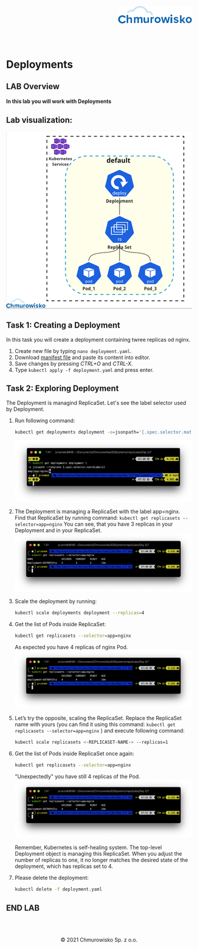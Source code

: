 <img src="./img/logo.png" alt="Chmurowisko logo" width="200" align="right">
<br><br>
<br><br>
<br><br>

# Deployments

## LAB Overview
#### In this lab you will work with Deployments

## Lab visualization:
![img](./img/s1.png)

## Task 1: Creating a Deployment

In this task you will create a deployment containing twree replicas od nginx.

1. Create new file by typing `nano deployment.yaml`.
1. Download [manifest file](./files/deployment.yaml) and paste its content into editor.
1. Save changes by pressing *CTRL+O* and *CTRL-X*.
1. Type `kubectl apply -f deployment.yaml` and press enter.

## Task 2: Exploring Deployment

The Deployment is managind ReplicaSet. Let's see the label selector used by Deployment.

1. Run following command: 

   ```bash
   kubectl get deployments deployment -o=jsonpath='{.spec.selector.matchLabels}'
   ```
   ![img](./img/deployment1.png)

1. The Deployment is managing a ReplicaSet with the label app=nginx. Find that ReplicaSet by running command: `kubectl get replicasets --selector=app=nginx`
You can see, that you have 3 replicas in your Deployment and in your ReplicaSet.
    ![img](./img/deployment2.png)

1. Scale the deployment by running: 

    ```bash
    kubectl scale deployments deployment --replicas=4
    ```

1. Get the list of Pods inside ReplicaSet: 
   ```bash
   kubectl get replicasets --selector=app=nginx
   ```
   As expected you have 4 replicas of nginx Pod.
   ![img](./img/deployment3.png)

1. Let’s try the opposite, scaling the ReplicaSet. Replace the ReplicaSet name with yours (you can find it using this command: `kubectl get replicasets --selector=app=nginx` ) and execute following command:
   
   ```bash
   kubectl scale replicasets <-REPLICASET-NAME-> --replicas=1
   ```

1. Get the list of Pods inside ReplicaSet once again: 
   ```bash
   kubectl get replicasets --selector=app=nginx
   ```
   "Unexpectedly" you have still 4 replicas of the Pod.
   ![img](./img/deployment4.png)

   Remember, Kubernetes is self-healing system. The top-level Deployment object is managing this ReplicaSet. When you adjust the number of replicas to one, it no longer matches the desired state of the deployment, which has replicas set to 4.

1. Please delete the deployment: 
   ```bash
   kubectl delete -f deployment.yaml
   ```
## END LAB


<br><br>

<center><p>&copy; 2021 Chmurowisko Sp. z o.o.<p></center>
